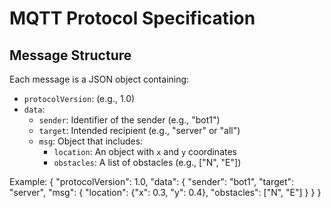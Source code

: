 # MQTT Protocol Specification

## Message Structure
Each message is a JSON object containing:
- `protocolVersion`: (e.g., 1.0)
- `data`: 
  - `sender`: Identifier of the sender (e.g., "bot1")
  - `target`: Intended recipient (e.g., "server" or "all")
  - `msg`: Object that includes:
    - `location`: An object with `x` and `y` coordinates
    - `obstacles`: A list of obstacles (e.g., ["N", "E"])

Example:
{
  "protocolVersion": 1.0,
  "data": {
    "sender": "bot1",
    "target": "server",
    "msg": {
      "location": {"x": 0.3, "y": 0.4},
      "obstacles": ["N", "E"]
    }
  }
}
